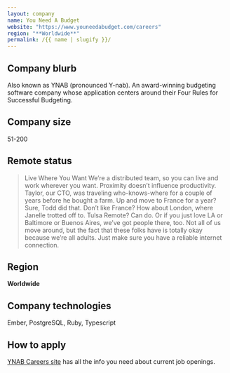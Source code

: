 ```yaml
---
layout: company
name: You Need A Budget
website: "https://www.youneedabudget.com/careers"
region: "**Worldwide**"
permalink: /{{ name | slugify }}/
---
```


## Company blurb

Also known as YNAB (pronounced Y-nab). An award-winning budgeting software company whose application centers around their Four Rules for Successful Budgeting.

## Company size

51-200

## Remote status

> Live Where You Want
> We’re a distributed team, so you can live and work wherever you want. Proximity doesn’t influence productivity. Taylor, our CTO, was traveling who-knows-where for a couple of years before he bought a farm. Up and move to France for a year? Sure, Todd did that. Don’t like France? How about London, where Janelle trotted off to. Tulsa Remote? Can do. Or if you just love LA or Baltimore or Buenos Aires, we’ve got people there, too. Not all of us move around, but the fact that these folks have is totally okay because we’re all adults. Just make sure you have a reliable internet connection.

## Region

**Worldwide**

## Company technologies

Ember, PostgreSQL, Ruby, Typescript

## How to apply

[YNAB Careers site](https://www.youneedabudget.com/careers/) has all the info you need about current job openings.